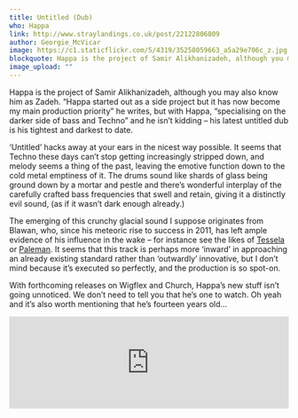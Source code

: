 ```yaml
---
title: Untitled (Dub)
who: Happa
link: http://www.straylandings.co.uk/post/22122806809
author: Georgie_McVicar
image: https://c1.staticflickr.com/5/4319/35258059663_a5a29e706c_z.jpg
blockquote: Happa is the project of Samir Alikhanizadeh, although you may also know him as Zadeh. “Happa started out as a side project but it has now become my main production priority” he writes, but with Happa, “specialising on the darker side of bass and Techno” and he isn’t kidding – his latest untitled dub is his tightest and darkest to date.
image_upload: ""
---
```

Happa is the project of Samir Alikhanizadeh, although you may also know him as Zadeh. “Happa started out as a side project but it has now become my main production priority” he writes, but with Happa, “specialising on the darker side of bass and Techno” and he isn’t kidding – his latest untitled dub is his tightest and darkest to date.

‘Untitled’ hacks away at your ears in the nicest way possible. It seems that Techno these days can’t stop getting increasingly stripped down, and melody seems a thing of the past, leaving the emotive function down to the cold metal emptiness of it. The drums sound like shards of glass being ground down by a mortar and pestle and there’s wonderful interplay of the carefully crafted bass frequencies that swell and retain, giving it a distinctly evil sound, (as if it wasn’t dark enough already.) 

The emerging of this crunchy glacial sound I suppose originates from Blawan, who, since his meteoric rise to success in 2011, has left ample evidence of his influence in the wake – for instance see the likes of [Tessela](http://soundcloud.com/tessela) or [Paleman](http://soundcloud.com/paleman). It seems that this track is perhaps more ‘inward’ in approaching an already existing standard rather than ‘outwardly’ innovative, but I don’t mind because it’s executed so perfectly, and the production is so spot-on.

With forthcoming releases on Wigflex and Church, Happa’s new stuff isn’t going unnoticed. We don’t need to tell you that he’s one to watch. Oh yeah and it’s also worth mentioning that he’s fourteen years old…

<iframe frameborder="no" height="166" scrolling="no" src="http://w.soundcloud.com/player/?url=http%3A%2F%2Fapi.soundcloud.com%2Ftracks%2F44362972&show_artwork=true" width="100%"></iframe>